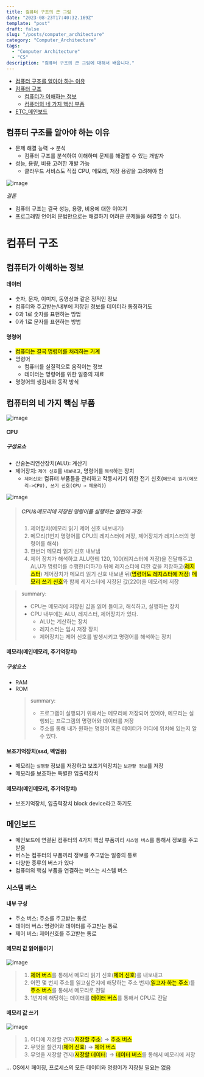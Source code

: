 ```yaml
---
title: 컴퓨터 구조의 큰 그림
date: "2023-08-23T17:40:32.169Z"
template: "post"
draft: false
slug: "/posts/computer_architecture"
category: "Computer_Architecture"
tags:
  - "Computer Architecture"
  - "CS"
description: "컴퓨터 구조의 큰 그림에 대해서 배웁니다."
---
```


- [컴퓨터 구조를 알아야 하는 이유](#컴퓨터-구조를-알아야-하는-이유)
- [컴퓨터 구조](#컴퓨터-구조)
  - [컴퓨터가 이해하는 정보](#컴퓨터가-이해하는-정보)
  - [컴퓨터의 네 가지 핵심 부품](#컴퓨터의-네-가지-핵심-부품)
- [ETC\_메인보드](#메인보드)

## 컴퓨터 구조를 알아야 하는 이유

- 문제 해결 능력 → 분석
  - 컴퓨터 구조를 분석하여 이해하며 문제를 해결할 수 있는 개발자
- 성능, 용량, 비용 고려한 개발 가능
  - 클라우드 서비스도 직접 CPU, 메모리, 저장 용량을 고려해야 함

![image](https://github.com/dltlaos11/dltlaos11.github.io/assets/74396128/d9e26639-a87c-480f-ac69-09159220029b)

_결론_

- 컴퓨터 구조는 결국 성능, 용량, 비용에 대한 이야기
- 프로그래밍 언어의 문법만으로는 해결하기 어려운 문제들을 해결할 수 있다.

# 컴퓨터 구조

## 컴퓨터가 이해하는 정보

#### 데이터

- 숫자, 문자, 이미지, 동영상과 같은 정적인 정보
- 컴퓨터와 주고받는/내부에 저장된 정보를 데이터라 통칭하기도
- 0과 1로 숫자를 표현하는 방법
- 0과 1로 문자를 표현하는 방법

#### 명령어

- <Mark>컴퓨터는 결국 명령어를 처리하는 기계
- 명령어
  - 컴퓨터를 실질적으로 움직이는 정보
  - 데이터는 명령어를 위한 일종의 재료
- 명령어의 생김새와 동작 방식

## 컴퓨터의 네 가지 핵심 부품

![image](https://github.com/dltlaos11/dltlaos11.github.io/assets/74396128/9ce1051b-2518-43db-a546-51e30d9a4699)

#### CPU

##### 구성요소

- 산술논리연산장치(ALU): 계산기
- 제어장치: `제어 신호`를 `내보내고`, 명령어를 `해석`하는 장치
  - `제어신호`: 컴퓨터 부품들을 관리하고 작동시키기 위한 전기 신호(`메모리 읽기(메모리->CPU), 쓰기 신호(CPU → 메모리)`)

![image](https://github.com/dltlaos11/dltlaos11.github.io/assets/74396128/76cc95ce-09b4-4ca9-b2f4-c0929e98daf4)

> ##### CPU&메모리에 저장된 명령어를 실행하는 일련의 과정:
>
> 1.  제어장치(메모리 읽기 제어 신호 내보내기)
> 2.  메모리(1번지 명령어를 CPU의 레지스터에 저장, 제어장치가 레지스터의 명령어를 해석)
> 3.  한번더 메모리 읽기 신호 내보냄
> 4.  제어 장치가 해석하고 ALU한테 120, 100(레지스터에 저장)을 전달해주고 ALU가 명령어를 수행한(더하기) 뒤에 레지스터에 더한 값을 저장하고(<Mark>레지스터</Mark>) 제어장치가 메모리 읽기 신호 내보낸 뒤(<Mark>명령어도 레지스터에 저장</Mark>) <Mark>메모리 쓰기 신호</Mark>와 함께 레지스터에 저장된 값(220)을 메모리에 저장

> summary:
>
> - CPU는 메모리에 저장된 값을 읽어 들이고, 해석하고, 실행하는 장치
> - CPU 내부에는 ALU, 레지스터, 제어장치가 있다.
>   - ALU는 계산하는 장치
>   - 레지스터는 임시 저장 장치
>   - 제어장치는 제어 신호를 발생시키고 명령어를 해석하는 장치

<!-- <figure>
	<blockquote>
        dsdas
		<footer>
			<cite>— Josef Mueller-Brockmann</cite>
		</footer>
	</blockquote>
</figure> -->

#### 메모리(메인메모리, 주기억장치)

##### 구성요소

- RAM
- ROM
  > summary:
  >
  > - 프로그램이 실행되기 위해서는 메모리에 저장되어 있어야, 메모리는 실행되는 프로그램의 명령어와 데이터를 저장
  > - 주소를 통해 내가 원하는 명령어 혹은 데이터가 어디에 위치해 있는지 알 수 있다.

#### 보조기억장치(ssd, 벡업용)

- 메모리는 `실행할` 정보를 저장하고 보조기억장치는 `보관할 정보`를 저장
- 메모리를 보조하는 특별한 입출력장치

#### 메모리(메인메모리, 주기억장치)

- 보조기억장치, 입출력장치 block device라고 하기도

## 메인보드

- 메인보드에 연결된 컴퓨터의 4가지 핵심 부품끼리 `시스템 버스`를 통해서 정보를 주고받음
- 버스는 컴퓨터의 부품끼리 정보를 주고받는 일종의 통로
- 다양한 종류의 버스가 있다
- 컴퓨터의 핵심 부품을 연결하는 버스는 시스템 버스

### 시스템 버스

#### 내부 구성

- 주소 버스: 주소를 주고받는 통로
- 데이터 버스: 명령어와 데이터를 주고받는 통로
- 제어 버스: 제어신호를 주고받는 통로

#### 메모리 값 읽어들이기

![image](https://github.com/dltlaos11/dltlaos11.github.io/assets/74396128/dfd8354a-913c-4aab-b0c5-b155351f192d)

> 1.  <Mark>제어 버스</Mark>를 통해서 메모리 읽기 신호(<Mark>제어 신호</Mark>)를 내보내고
> 2.  어떤 몇 번지 주소를 읽고싶은지에 해당하는 주소 번지(<Mark>읽고자 하는 주소</Mark>)를 <Mark>주소 버스</Mark>를 통해서 메모리로 전달
> 3.  1번지에 해당햐는 데이터를 <Mark>데이터 버스</Mark>를 통해서 CPU로 전달

#### 메모리 값 쓰기

![image](https://github.com/dltlaos11/dltlaos11.github.io/assets/74396128/91676f45-bb0b-4d4d-a8e3-fe5a19f36658)

> 1.  어디에 저장할 건지(<Mark>저장할 주소</Mark>) → <Mark>주소 버스</Mark>
> 2.  무엇을 할건지(<Mark>제어 신호</Mark>) → <Mark>제어 버스</Mark>
> 3.  무엇을 저장할 건지(<Mark>저장할 데이터</Mark>) → <Mark>데이터 버스</Mark>를 통해서 메모리에 저장

... OS에서 페이징, 프로세스의 모든 데이터와 명령어가 저장될 필요는 없음
